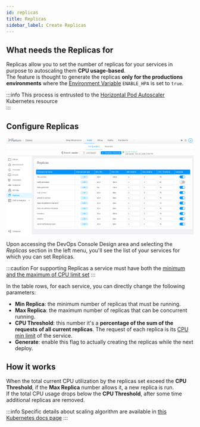 ```yaml
---
id: replicas
title: Replicas
sidebar_label: Create Replicas
---
```

## What needs the Replicas for

Replicas allow you to set the number of replicas for your services in purpose to autoscaling them **CPU usage-based**.  
The feature is thought to generate the replicas **only for the productions environments** where the [Environment Variable](../.-/../../set-up-infrastructure/env-var.md) `ENABLE_HPA` is set to `true`.

:::info
This process is entrusted to the [Horizontal Pod Autoscaler](https://kubernetes.io/docs/tasks/run-application/horizontal-pod-autoscale/) Kubernetes resource  
:::

## Configure Replicas

![Replicas landing page](img/replicas.png)

Upon accessing the DevOps Console Design area and selecting the *Replicas* section in the left menu, you'll see the list of your services for which you can set Replicas.

:::caution
For supporting Replicas a service must have both the [minimum and the maximum of CPU limit set](microservices-cpu-resources.md)
:::

In the table rows, for each service, you can directly change the following parameters:

* **Min Replica**: the minimum number of replicas that must be running.
* **Max Replica**: the maximum number of replicas that can be concurrent running.
* **CPU Threshold**: this number it's a **percentage of the sum of the requests of all current replicas**. The request of each replica is its [CPU min limit](microservices-cpu-resources.md) of the service.
* **Generate**: enable this flag to actually creating the replicas while the next deploy.

## How it works

When the total current CPU utilization by the replicas set exceed the **CPU Threshold**, if the **Max Replica** number allows it, a new replica is run.  
If the total CPU usage drops below the **CPU Threshold**, after some time additional replicas are removed.

:::info
Specific details about scaling algorithm are available in [this Kubernetes docs page](https://kubernetes.io/docs/tasks/run-application/horizontal-pod-autoscale/#algorithm-details)
:::
